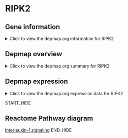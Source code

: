 <h1>RIPK2</h1>

<h2>Gene information</h2>
<details>
  <summary>Click to view the depmap.org information for RIPK2</summary>
  <iframe src="https://depmap.org/portal/gene/RIPK2?tab=about" style="border:none;width:100%;height:800px"></iframe>
</details>

<h2>Depmap overview</h2>
<details>
  <summary>Click to view the depmap.org summary for RIPK2</summary>
  <iframe src="https://depmap.org/portal/gene/RIPK2?tab=overview" style="border:none;width:100%;height:800px"></iframe>
</details>

<h2>Depmap expression</h2>
<details>
  <summary>Click to view the depmap.org expression data for RIPK2</summary>
  <iframe src="https://depmap.org/portal/gene/RIPK2?tab=characterization" style="border:none;width:100%;height:800px"></iframe>
</details>


START_HIDE
<h2>Reactome Pathway diagram</h2>
<a href="https://reactome.org/PathwayBrowser/#/R-HSA-9020702">Interleukin-1 signaling</a>
END_HIDE


